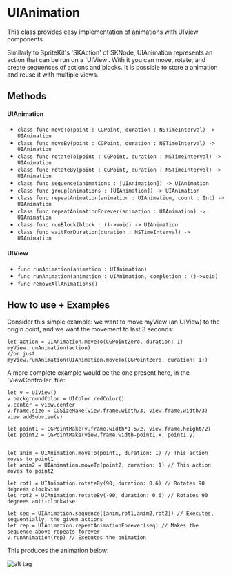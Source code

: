 # UIAnimation
This class provides easy implementation of animations with UIView components

Similarly to SpriteKit's 'SKAction' of SKNode, UIAnimation represents an action that can be run on a 'UIView'. With it you can move, rotate, and create sequences of actions and blocks. It is possible to store a animation and reuse it with multiple views.

## Methods
#### UIAnimation
* `class func moveTo(point : CGPoint, duration : NSTimeInterval) -> UIAnimation`
* `class func moveBy(point : CGPoint, duration : NSTimeInterval) -> UIAnimation`
* `class func rotateTo(point : CGPoint, duration : NSTimeInterval) -> UIAnimation`
* `class func rotateBy(point : CGPoint, duration : NSTimeInterval) -> UIAnimation`
* `class func sequence(animations : [UIAnimation]) -> UIAnimation`
* `class func group(animations : [UIAnimation]) -> UIAnimation`
* `class func repeatAnimation(animation : UIAnimation, count : Int) -> UIAnimation`
* `class func repeatAnimationForever(animation : UIAnimation) -> UIAnimation`
* `class func runBlock(block : ()->Void) -> UIAnimation`
* `class func waitForDuration(duration : NSTimeInterval) -> UIAnimation`

#### UIView
* `func runAnimation(animation : UIAnimation)`
* `func runAnimation(animation : UIAnimation, completion : ()->Void)`
* `func removeAllAnimations()`

## How to use + Examples
Consider this simple example: we want to move myView (an UIView) to the origin point, and we want the movement to last 3 seconds:
```
let action = UIAnimation.moveTo(CGPointZero, duration: 1)
myView.runAnimation(action)
//or just
myView.runAnimation(UIAnimation.moveTo(CGPointZero, duration: 1))
```
A more complete example would be the one present here, in the 'ViewController' file:
```
let v = UIView()
v.backgroundColor = UIColor.redColor()
v.center = view.center
v.frame.size = CGSizeMake(view.frame.width/3, view.frame.width/3)
view.addSubview(v)
        
let point1 = CGPointMake(v.frame.width*1.5/2, view.frame.height/2)
let point2 = CGPointMake(view.frame.width-point1.x, point1.y)
        
        
let anim = UIAnimation.moveTo(point1, duration: 1) // This action moves to point1
let anim2 = UIAnimation.moveTo(point2, duration: 1) // This action moves to point2
        
let rot1 = UIAnimation.rotateBy(90, duration: 0.6) // Rotates 90 degrees clockwise
let rot2 = UIAnimation.rotateBy(-90, duration: 0.6) // Rotates 90 degrees anti-clockwise
        
let seq = UIAnimation.sequence([anim,rot1,anim2,rot2]) // Executes, sequentially, the given actions
let rep = UIAnimation.repeatAnimationForever(seq) // Makes the sequence above repeats forever
v.runAnimation(rep) // Executes the animation
```
This produces the animation below:

![alt tag](https://cloud.githubusercontent.com/assets/9408934/14170897/684dd170-f706-11e5-97d9-240e5f9f19fb.gif)
